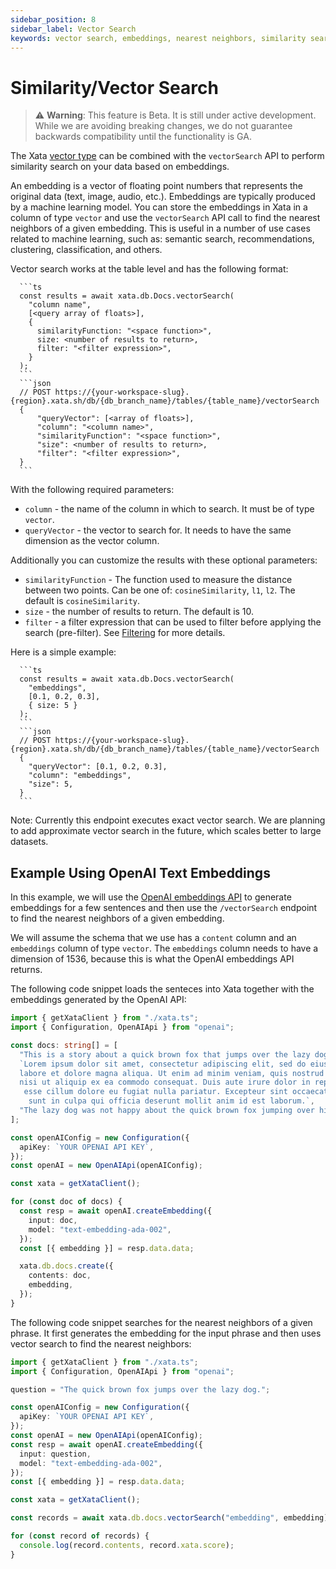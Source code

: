 ```yaml
---
sidebar_position: 8
sidebar_label: Vector Search
keywords: vector search, embeddings, nearest neighbors, similarity search
---
```


# Similarity/Vector Search

> ⚠️ **Warning**: This feature is Beta. It is still under active development. While we are avoiding breaking changes, we do not guarantee backwards compatibility until the functionality is GA.

The Xata [vector type](/concepts/data-model#vector) can be combined with the `vectorSearch` API to perform similarity search on your data based on embeddings. 

An embedding is a vector of floating point numbers that represents the original data (text, image, audio, etc.). Embeddings are typically produced by a machine learning model. You can store the embeddings in Xata in a column of type `vector` and use the `vectorSearch` API call to find the nearest neighbors of a given embedding. This is useful in a number of use cases related to machine learning, such as: semantic search, recommendations, clustering, classification, and others.

Vector search works at the table level and has the following format:

````ts|json
  ```ts
  const results = await xata.db.Docs.vectorSearch(
    "column name",
    [<query array of floats>],
    {
      similarityFunction: "<space function>",
      size: <number of results to return>,
      filter: "<filter expression>",
    }
  );
  ```
  ```json
  // POST https://{your-workspace-slug}.{region}.xata.sh/db/{db_branch_name}/tables/{table_name}/vectorSearch
  {
      "queryVector": [<array of floats>],
      "column": "<column name>",
      "similarityFunction": "<space function>",
      "size": <number of results to return>,
      "filter": "<filter expression>",
  }
  ```
````

With the following required parameters:

* `column` - the name of the column in which to search. It must be of type `vector`.
* `queryVector` - the vector to search for. It needs to have the same dimension as the vector column.

Additionally you can customize the results with these optional parameters:

* `similarityFunction` - The function used to measure the distance between two points. Can be one of: `cosineSimilarity`, `l1`, `l2`. The default is `cosineSimilarity`.
* `size` - the number of results to return. The default is 10.
* `filter` - a filter expression that can be used to filter before applying the search (pre-filter). See [Filtering](/typescript-client/filtering) for more details.

Here is a simple example:

````ts|json
  ```ts
  const results = await xata.db.Docs.vectorSearch(
    "embeddings",
    [0.1, 0.2, 0.3],
    { size: 5 }
  );
  ```
  ```json
  // POST https://{your-workspace-slug}.{region}.xata.sh/db/{db_branch_name}/tables/{table_name}/vectorSearch
  {
    "queryVector": [0.1, 0.2, 0.3],
    "column": "embeddings",
    "size": 5,
  }
  ```
````

Note: Currently this endpoint executes exact vector search. We are planning to add approximate vector search in the future, which scales better to large datasets.


## Example Using OpenAI Text Embeddings

In this example, we will use the [OpenAI embeddings API](https://platform.openai.com/docs/guides/embeddings) to generate embeddings for a few sentences and then use the `/vectorSearch` endpoint to find the nearest neighbors of a given embedding.

We will assume the schema that we use has a `content` column and an `embeddings` column of type `vector`. The `embeddings` column needs to have a dimension of 1536, because this is what the OpenAI embeddings API returns.

The following code snippet loads the senteces into Xata together with the embeddings generated by the OpenAI API:

```ts
import { getXataClient } from "./xata.ts";
import { Configuration, OpenAIApi } from "openai";

const docs: string[] = [
  "This is a story about a quick brown fox that jumps over the lazy dog.",
  `Lorem ipsum dolor sit amet, consectetur adipiscing elit, sed do eiusmod tempor incididunt ut 
  labore et dolore magna aliqua. Ut enim ad minim veniam, quis nostrud exercitation ullamco laboris 
  nisi ut aliquip ex ea commodo consequat. Duis aute irure dolor in reprehenderit in voluptate velit
   esse cillum dolore eu fugiat nulla pariatur. Excepteur sint occaecat cupidatat non proident,
    sunt in culpa qui officia deserunt mollit anim id est laborum.`,
  "The lazy dog was not happy about the quick brown fox jumping over him.",
];

const openAIConfig = new Configuration({
  apiKey: `YOUR OPENAI API KEY`,
});
const openAI = new OpenAIApi(openAIConfig);

const xata = getXataClient();

for (const doc of docs) {
  const resp = await openAI.createEmbedding({
    input: doc,
    model: "text-embedding-ada-002",
  });
  const [{ embedding }] = resp.data.data;

  xata.db.docs.create({
    contents: doc,
    embedding,
  });
}
```

The following code snippet searches for the nearest neighbors of a given phrase. It first generates the embedding for the input phrase and then uses vector search to find the nearest neighbors:

```ts
import { getXataClient } from "./xata.ts";
import { Configuration, OpenAIApi } from "openai";

question = "The quick brown fox jumps over the lazy dog.";

const openAIConfig = new Configuration({
  apiKey: `YOUR OPENAI API KEY`,
});
const openAI = new OpenAIApi(openAIConfig);
const resp = await openAI.createEmbedding({
  input: question,
  model: "text-embedding-ada-002",
});
const [{ embedding }] = resp.data.data;

const xata = getXataClient();

const records = await xata.db.docs.vectorSearch("embedding", embedding);

for (const record of records) {
  console.log(record.contents, record.xata.score);
}
```